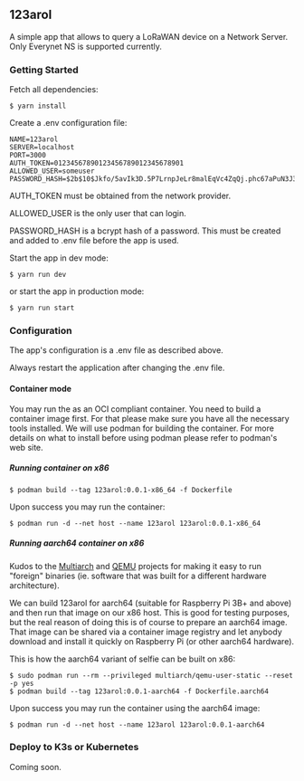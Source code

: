 ## 123arol

A simple app that allows to query a LoRaWAN device on a Network
Server. Only Everynet NS is supported currently.

### Getting Started

Fetch all dependencies:
```
$ yarn install
```

Create a .env configuration file:
```
NAME=123arol
SERVER=localhost
PORT=3000
AUTH_TOKEN=01234567890123456789012345678901
ALLOWED_USER=someuser
PASSWORD_HASH=$2b$10$Jkfo/5avIk3D.5P7LrnpJeLr8malEqVc4ZqQj.phc67aPuN3J3JG2
```

AUTH_TOKEN must be obtained from the network provider.

ALLOWED_USER is the only user that can login.

PASSWORD_HASH is a bcrypt hash of a password. This must be created and
added to .env file before the app is used.

Start the app in dev mode:
```
$ yarn run dev
```

or start the app in production mode:
```
$ yarn run start
```

### Configuration

The app's configuration is a .env file as described above.

Always restart the application after changing the .env file.

#### Container mode

You may run the as an OCI compliant container. You need to build a container
image first. For that please make sure you have all the necessary tools
installed. We will use podman for building the container. For more details on
what to install before using podman please refer to podman's web site.

##### Running container on x86
```
$ podman build --tag 123arol:0.0.1-x86_64 -f Dockerfile
```

Upon success you may run the container:
```
$ podman run -d --net host --name 123arol 123arol:0.0.1-x86_64
```

##### Running aarch64 container on x86

Kudos to the [Multiarch](https://github.com/multiarch/qemu-user-static) and
[QEMU](https://www.qemu.org/) projects for making it easy to run "foreign"
binaries (ie. software that was built for a different hardware architecture).

We can build 123arol for aarch64 (suitable for Raspberry Pi 3B+ and above) and
then run that image on our x86 host. This is good for testing purposes, but
the real reason of doing this is of course to prepare an aarch64 image.
That image can be shared via a container image registry and let anybody
download and install it quickly on Raspberry Pi (or other aarch64 hardware).

This is how the aarch64 variant of selfie can be built on x86:

```
$ sudo podman run --rm --privileged multiarch/qemu-user-static --reset -p yes
$ podman build --tag 123arol:0.0.1-aarch64 -f Dockerfile.aarch64
```

Upon success you may run the container using the aarch64 image:
```
$ podman run -d --net host --name 123arol 123arol:0.0.1-aarch64
```

### Deploy to K3s or Kubernetes

Coming soon.
